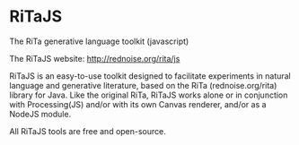 RiTaJS
======

The RiTa generative language toolkit (javascript)

The RiTaJS website: http://rednoise.org/rita/js

RiTaJS is an easy-to-use toolkit designed to facilitate experiments 
in natural language and generative literature, based on the RiTa 
(rednoise.org/rita) library for Java. Like the original RiTa, RiTaJS 
works alone or in conjunction with Processing(JS) and/or with 
its own Canvas renderer, and/or as a NodeJS module.  

All RiTaJS tools are free and open-source.




